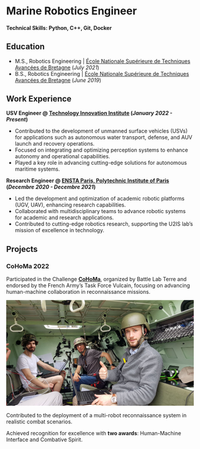 # Marine Robotics Engineer

#### Technical Skills: Python, C++, Git, Docker

## Education					       		
- M.S., Robotics Engineering | [École Nationale Supérieure de Techniques Avancées de Bretagne](https://www.ensta-bretagne.fr/en) (_July 2021_)
- B.S., Robotics Engineering | [École Nationale Supérieure de Techniques Avancées de Bretagne](https://www.ensta-bretagne.fr/en) (_June 2019_)

## Work Experience
**USV Engineer @ [Technology Innovation Institute](https://www.tii.ae/) (_January 2022 - Present_)**
- Contributed to the development of unmanned surface vehicles (USVs) for applications such as autonomous water transport, defense, and AUV launch and recovery operations.
- Focused on integrating and optimizing perception systems to enhance autonomy and operational capabilities.
- Played a key role in advancing cutting-edge solutions for autonomous maritime systems.

**Research Engineer @ [ENSTA Paris, Polytechnic Institute of Paris](https://www.ensta-paris.fr/en/node) (_Decembre 2020 - Decembre 2021_)**
- Led the development and optimization of academic robotic platforms (UGV, UAV), enhancing research capabilities.
- Collaborated with multidisciplinary teams to advance robotic systems for academic and research applications.
- Contributed to cutting-edge robotics research, supporting the U2IS lab’s mission of excellence in technology.

## Projects
### CoHoMa 2022

Participated in the Challenge [**CoHoMa**](https://www.defense.gouv.fr/terre/actualites/robotique-larmee-terre-cohoma-2023), organized by Battle Lab Terre and endorsed by the French Army’s Task Force Vulcain, focusing on advancing human-machine collaboration in reconnaissance missions.

![Ready to start the CoHoMa challenge reconnaissance mission](/assets/img/cohoma.jpg)

Contributed to the deployment of a multi-robot reconnaissance system in realistic combat scenarios.

Achieved recognition for excellence with **two awards**: Human-Machine Interface and Combative Spirit.
